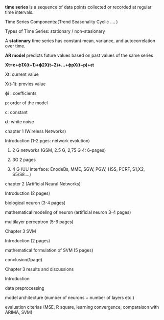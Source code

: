 **time series** is a sequence of data points collected or recorded at regular time intervals.

Time Series Components:(Trend Seasonality Cyclic .... )

Types of Time Series: stationary / non-stasionary

A **stationary** time series has constant mean, variance, and autocorrelation over time.

**AR model** predicts future values based on past values of the same series

**Xt​=c+ϕ1​X(t−1)​+ϕ2​X(t−2)​+…+ϕp​X(t−p)​+ϵt​**

Xt: current value

X(t-1): provies value

ϕi​ : coefficients

p: order of the model

c: constant

ϵt​: white noise

chapter 1 (Wireless Networks)

Introduction (1-2 pges: network evolution)

1. 2 G networks (GSM, 2.5 G, 2,75 G 4: 6-pages) 

2. 3G 2 pages

3. 4 G (UU interface: EnodeBs, MME, SGW, PGW, HSS, PCRF, S1,X2, S5/S8....)

chapter 2 (Artificial Neural Networks)

Introduction (2 pages)

biological neuron (3-4 pages)

mathematical modeling of neuron (artificial neuron 3-4 pages)

multilayer perceptron (5-6 pages)

Chapter 3 SVM

Introduction (2 pages)

mathematical formulation of SVM (5 pages)

conclusion(1page)

Chapter 3 results and discussions

Introduction

data preprocessing

model architecture (number of neurons + number of layers etc.)

evaluation citerias (MSE, R square, learning convergence, comparaison with ARIMA, SVM)

